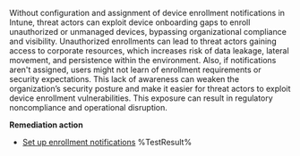 Without configuration and assignment of device enrollment notifications in Intune, threat actors can exploit device onboarding gaps to enroll unauthorized or unmanaged devices, bypassing organizational compliance and visibility. Unauthorized enrollments can lead to threat actors gaining access to corporate resources, which increases risk of data leakage, lateral movement, and persistence within the environment. Also, if notifications aren't assigned, users might not learn of enrollment requirements or security expectations. This lack of awareness can weaken the organization’s security posture and make it easier for threat actors to exploit device enrollment vulnerabilities. This exposure can result in regulatory noncompliance and operational disruption.

**Remediation action**

- [Set up enrollment notifications](https://learn.microsoft.com/intune/intune-service/enrollment/enrollment-notifications?wt.mc_id=zerotrustrecommendations_automation_content_cnl_csasci)<!--- Results --->
%TestResult%

